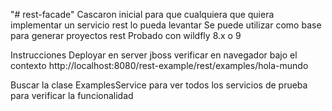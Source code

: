 "# rest-facade" 
Cascaron inicial para que cualquiera que quiera implementar un servicio rest lo pueda levantar
Se puede utilizar como base para generar proyectos rest
Probado con wildfly 8.x o 9 

Instrucciones 
Deployar en server jboss
verificar en navegador bajo el contexto
http://localhost:8080/rest-example/rest/examples/hola-mundo

Buscar la clase ExamplesService para ver todos los servicios de prueba para verificar la funcionalidad 
